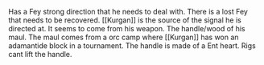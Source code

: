 Has a Fey strong direction that he needs to deal with. There is a lost Fey that needs to be recovered.
[[Kurgan]] is the source of the signal he is directed at.
It seems to come from his weapon.
The handle/wood of his maul.
The maul comes from a orc camp where [[Kurgan]] has won an adamantide block in a tournament. The handle is made of a Ent heart. Rigs cant lift the handle.